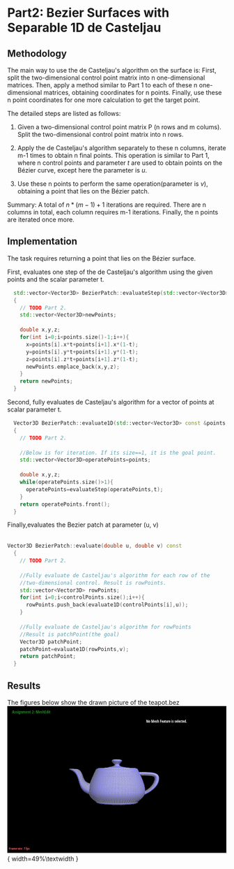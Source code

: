 # Part2: Bezier Surfaces with Separable 1D de Casteljau

## Methodology

The main way to use the de Casteljau's algorithm on the surface is: 
First, split the two-dimensional control point matrix into n one-dimensional matrices. Then, apply a method similar to Part 1 to each of these n one-dimensional matrices, obtaining coordinates for n points. Finally, use these n point coordinates for one more calculation to get the target point.

The detailed steps are listed as follows:

1. Given a two-dimensional control point matrix P (n rows and m colums). Split the two-dimensional control point matrix into n rows.

2. Apply the de Casteljau's algorithm separately to these n columns, iterate m-1 times to obtain n final points. This operation is similar to Part 1, where n control points and parameter $t$ are used to obtain points on the Bézier curve, except here the parameter is $u$.

3. Use these n points to perform the same operation(parameter is $v$), obtaining a point that lies on the Bézier patch.


Summary: A total of $n * (m-1) + 1$ iterations are required. There are n columns in total, each column requires m-1 iterations. Finally, the n points are iterated once more.


## Implementation

The task requires returning a point that lies on the Bézier surface.

First, evaluates one step of the de Casteljau's algorithm using the given points and the scalar parameter t.
```cpp
  std::vector<Vector3D> BezierPatch::evaluateStep(std::vector<Vector3D> const &points, double t) const
  {
    // TODO Part 2.
    std::vector<Vector3D>newPoints;
    
    double x,y,z;
    for(int i=0;i<points.size()-1;i++){
      x=points[i].x*t+points[i+1].x*(1-t);
      y=points[i].y*t+points[i+1].y*(1-t);
      z=points[i].z*t+points[i+1].z*(1-t);
      newPoints.emplace_back(x,y,z);
    }
    return newPoints;
  }
```

Second, fully evaluates de Casteljau's algorithm for a vector of points at scalar parameter t.
```cpp
  Vector3D BezierPatch::evaluate1D(std::vector<Vector3D> const &points, double t) const
  {
    // TODO Part 2.

    //Below is for iteration. If its size==1, it is the goal point.
    std::vector<Vector3D>operatePoints=points;
    
    double x,y,z;
    while(operatePoints.size()>1){
      operatePoints=evaluateStep(operatePoints,t);
    }
    return operatePoints.front();
  }
```

Finally,evaluates the Bezier patch at parameter (u, v)
```cpp

Vector3D BezierPatch::evaluate(double u, double v) const 
  {  
    // TODO Part 2.

    //Fully evaluate de Casteljau's algorithm for each row of the 
    //two-dimensional control. Result is rowPoints.
    std::vector<Vector3D> rowPoints;
    for(int i=0;i<controlPoints.size();i++){
      rowPoints.push_back(evaluate1D(controlPoints[i],u));
    }

    //Fully evaluate de Casteljau's algorithm for rowPoints
    //Result is patchPoint(the goal)
    Vector3D patchPoint;
    patchPoint=evaluate1D(rowPoints,v);
    return patchPoint;
  }

```

## Results


The figures below show the drawn picture of the teapot.bez
![original curve](../../images/hw2/section1/hw2part2_teapot.png){ width=49%\textwidth } 